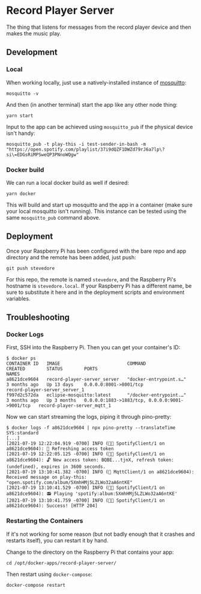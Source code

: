 Record Player Server
====================

The thing that listens for messages from the record player device and then makes the music play.

Development
-----------

### Local

When working locally, just use a natively-installed instance of [mosquitto](https://mosquitto.org/):

```console
mosquitto -v
```

And then (in another terminal) start the app like any other node thing:

```console
yarn start
```

Input to the app can be achieved using `mosquitto_pub` if the physical device isn't handy:

```console
mosquitto_pub -t play-this -i test-sender-in-bash -m "https://open.spotify.com/playlist/37i9dQZF1DWZd79rJ6a7lp\?si\=EDGsRiMPSweQP3PNnoWQgw"
```

### Docker build

We can run a local docker build as well if desired:

```console
yarn docker
```

This will build and start up mosquitto and the app in a container (make sure your local mosquitto isn't running). This instance can be tested using the same `mosquitto_pub` command above.

Deployment
----------

Once your Raspberry Pi has been configured with the bare repo and app directory and the remote has been added, just push:

```console
git push stevedore
```

For this repo, the remote is named `stevedore`, and the Raspberry Pi's hostname is `stevedore.local`. If your Raspberry Pi has a different name, be sure to substitute it here and in the deployment scripts and environment variables.

Troubleshooting
---------------

### Docker Logs

First, SSH into the Raspberry Pi. Then you can get your container's ID:

```console
$ docker ps
CONTAINER ID   IMAGE                         COMMAND                  CREATED        STATUS        PORTS                                            NAMES
a8621dce9604   record-player-server_server   "docker-entrypoint.s…"   3 months ago   Up 13 days    0.0.0.0:8001->8001/tcp                           record-player-server_server_1
f997d2c572da   eclipse-mosquitto:latest      "/docker-entrypoint.…"   3 months ago   Up 3 months   0.0.0.0:1883->1883/tcp, 0.0.0.0:9001->9001/tcp   record-player-server_mqtt_1
```

Now we can start streaming the logs, piping it through pino-pretty:

```console
$ docker logs -f a8621dce9604 | npx pino-pretty --translateTime SYS:standard
[...]
[2021-07-19 12:22:04.919 -0700] INFO (🧑‍🎤 SpotifyClient/1 on a8621dce9604): 🔁 Refreshing access token
[2021-07-19 12:22:05.125 -0700] INFO (🧑‍🎤 SpotifyClient/1 on a8621dce9604): 🔓 New access token: BQBE...tjnX, refresh token: (undefined), expires in 3600 seconds.
[2021-07-19 13:10:41.382 -0700] INFO (🦟 MqttClient/1 on a8621dce9604): Received message on play-this: "open.spotify.com/album/5XmhHMj5LZLWo32aA6ntKE"
[2021-07-19 13:10:41.529 -0700] INFO (🧑‍🎤 SpotifyClient/1 on a8621dce9604): 📻 Playing 'spotify:album:5XmhHMj5LZLWo32aA6ntKE'
[2021-07-19 13:10:41.759 -0700] INFO (🧑‍🎤 SpotifyClient/1 on a8621dce9604): Success! [HTTP 204]
```

### Restarting the Containers

If it's not working for some reason (but not badly enough that it crashes and restarts itself), you can restart it by hand.

Change to the directory on the Raspberry Pi that contains your app:

```console
cd /opt/docker-apps/record-player-server/
```

Then restart using `docker-compose`:

```console
docker-compose restart
```
